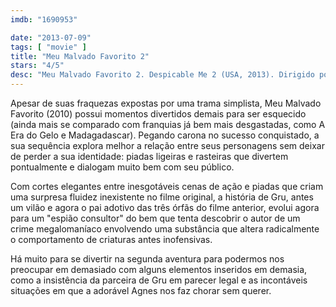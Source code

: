 ```yaml
---
imdb: "1690953"

date: "2013-07-09"
tags: [ "movie" ]
title: "Meu Malvado Favorito 2"
stars: "4/5"
desc: "Meu Malvado Favorito 2. Despicable Me 2 (USA, 2013). Dirigido por Pierre Coffin, Chris Renaud. Escrito por Cinco Paul, Ken Daurio. Com Steve Carell, Kristen Wiig, Benjamin Bratt, Miranda Cosgrove, Russell Brand, Ken Jeong, Steve Coogan, Elsie Fisher, Dana Gaier."
---
```

Apesar de suas fraquezas expostas por uma trama simplista, Meu Malvado Favorito (2010) possui momentos divertidos demais para ser esquecido (ainda mais se comparado com franquias já bem mais desgastadas, como A Era do Gelo e Madagadascar). Pegando carona no sucesso conquistado, a sua sequência explora melhor a relação entre seus personagens sem deixar de perder a sua identidade: piadas ligeiras e rasteiras que divertem pontualmente e dialogam muito bem com seu público.

Com cortes elegantes entre inesgotáveis cenas de ação e piadas que criam uma surpresa fluidez inexistente no filme original, a história de Gru, antes um vilão e agora o pai adotivo das três órfãs do filme anterior, evolui agora para um "espião consultor" do bem que tenta descobrir o autor de um crime megalomaníaco envolvendo uma substância que altera radicalmente o comportamento de criaturas antes inofensivas.

Há muito para se divertir na segunda aventura para podermos nos preocupar em demasiado com alguns elementos inseridos em demasia, como a insistência da parceira de Gru em parecer legal e as incontáveis situações em que a adorável Agnes nos faz chorar sem querer.

